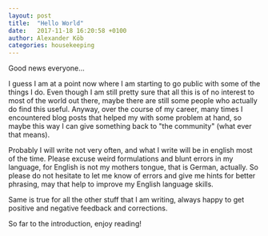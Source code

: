 ```yaml
---
layout: post
title:  "Hello World"
date:   2017-11-18 16:20:58 +0100
author: Alexander Köb
categories: housekeeping
---
```

Good news everyone...

I guess I am at a point now where I am starting to go public with some of the things I do. Even though I am still pretty sure that all this is of no interest to most of the world out there, maybe there are still some people who actually do find this useful. Anyway, over the course of my career, many times I encountered blog posts that helped my with some problem at hand, so maybe this way I can give something back to "the community" (what ever that means).

Probably I will write not very often, and what I write will  be in english most of the time. Please excuse weird formulations and blunt errors in my language, for English is not my mothers tongue, that is German, actually. So please do not hesitate to let me know of errors and give me hints for better phrasing, may that help to improve my English language skills.

Same is true for all the other stuff that I am writing, always happy to get positive and negative feedback and corrections.

So far to the introduction, enjoy reading!


